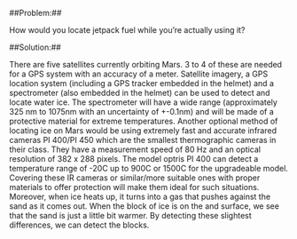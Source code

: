 ##Problem:##

How would you locate jetpack fuel while you’re actually using it?

##Solution:##

There are five satellites currently orbiting Mars. 3 to 4 of these are
needed for a GPS system with an accuracy of a meter. Satellite imagery,
a GPS location system (including a GPS tracker embedded in the helmet)
and a spectrometer (also embedded in the helmet) can be used to detect
and locate water ice. The spectrometer will have a wide range (approximately 325 nm to 1075nm with an uncertainty of +-0.1nm) and will be made of a protective material for extreme temperatures.
Another optional method of locating ice on Mars would be using extremely fast and accurate infrared cameras PI 400/PI 450 which are the smallest thermographic cameras in their class. They have a measurement speed of 80 Hz and an optical resolution of 382 x 288 pixels. The model optris PI 400 can detect a temperature range of -20C up to 900C or 1500C for the upgradeable model. Covering these IR cameras or similar/more suitable ones with proper materials to offer protection will make them ideal for such situations. Moreover, when ice heats up, it turns into a gas that pushes against the sand as it comes out. When the block of ice is on the and surface, we see that the sand is just a little bit warmer. By detecting these slightest differences, we can detect the blocks.
